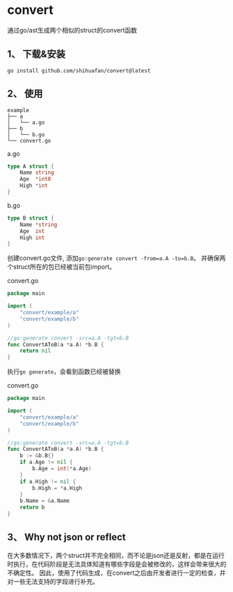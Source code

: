 # convert
通过go/ast生成两个相似的struct的convert函数
## 1、 下载&安装
```shell
go install github.com/shihuafan/convert@latest
```
## 2、 使用
```
example
├── a
│   └── a.go
├── b
│   └── b.go
└── convert.go
```
a.go
```go
type A struct {
    Name string
    Age  *int8
    High *int
}
```
b.go
```go
type B struct {
    Name *string
    Age  int
    High int
}
```
创建convert.go文件, 添加`go:generate convert -from=a.A -to=b.B`。
并确保两个struct所在的包已经被当前包import。

convert.go
```go
package main

import (
    "convert/example/a"
    "convert/example/b"
)

//go:generate convert -src=a.A -tgt=b.B
func ConvertAToB(a *a.A) *b.B {
    return nil
}
```
执行`go generate`，会看到函数已经被替换

convert.go
```go
package main

import (
    "convert/example/a"
    "convert/example/b"
)

//go:generate convert -src=a.A -tgt=b.B
func ConvertAToB(a *a.A) *b.B {
    b := &b.B{}
    if a.Age != nil {
        b.Age = int(*a.Age)
    }
    if a.High != nil {
        b.High = *a.High
    }
    b.Name = &a.Name
    return b
}
```
## 3、 Why not json or reflect
在大多数情况下，两个struct并不完全相同，而不论是json还是反射，都是在运行时执行，在代码阶段是无法具体知道有哪些字段是会被修改的，这样会带来很大的不确定性。
因此，使用了代码生成，在convert之后由开发者进行一定的检查，并对一些无法支持的字段进行补充。